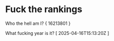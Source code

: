 # Fuck the rankings

Who the hell am I?
{ 16213801 }

What fucking year is it?
[ 2025-04-16T15:13:20Z ]
